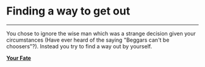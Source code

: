 # Finding a way to get out

---

You chose to ignore the wise man which was a strange decision given your circumstances (Have ever heard of the saying "Beggars can't be choosers"?). Instead you try to find a way out by yourself.


[**Your Fate**](prison.md)
